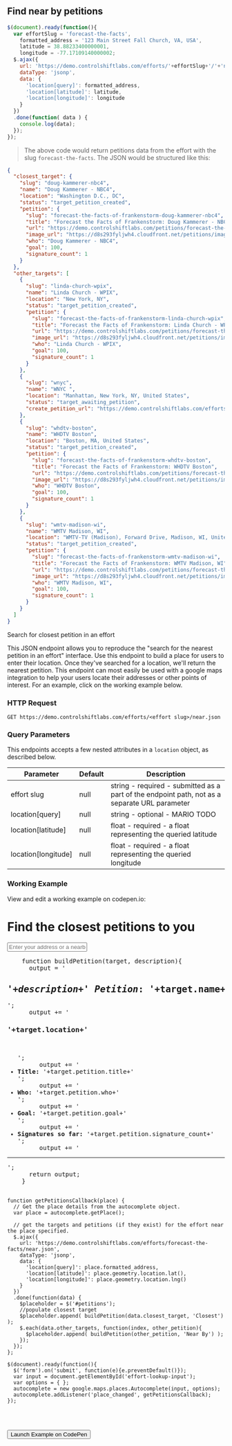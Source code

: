 ## Find near by petitions

```js
$(document).ready(function(){
  var effortSlug = 'forecast-the-facts',
    formatted_address = '123 Main Street Fall Church, VA, USA',
    latitude = 38.88233400000001,
    longitude = -77.17109140000002;
  $.ajax({
    url: 'https://demo.controlshiftlabs.com/efforts/'+effortSlug+'/'+'near.json',
    dataType: 'jsonp',
    data: {
      'location[query]': formatted_address,
      'location[latitude]': latitude,
      'location[longitude]': longitude
    }
  })
  .done(function( data ) {
    console.log(data);
  });
});
```
<!--slash in '/'+'near.json' above disappears if combined with near-->

> The above code would return petitions data from the effort with the slug `forecast-the-facts`.  The JSON would be structured like this:

```json
{
  "closest_target": {
    "slug": "doug-kammerer-nbc4",
    "name": "Doug Kammerer - NBC4",
    "location": "Washington D.C., DC",
    "status": "target_petition_created",
    "petition": {
      "slug": "forecast-the-facts-of-frankenstorm-doug-kammerer-nbc4",
      "title": "Forecast the Facts of Frankenstorm: Doug Kammerer - NBC4",
      "url": "https://demo.controlshiftlabs.com/petitions/forecast-the-facts-of-frankenstorm-doug-kammerer-nbc4",
      "image_url": "https://d8s293fyljwh4.cloudfront.net/petitions/images/2139/hero/forecast.png?1351625677",
      "who": "Doug Kammerer - NBC4",
      "goal": 100,
      "signature_count": 1
    }
  },
  "other_targets": [
    {
      "slug": "linda-church-wpix",
      "name": "Linda Church - WPIX",
      "location": "New York, NY",
      "status": "target_petition_created",
      "petition": {
        "slug": "forecast-the-facts-of-frankenstorm-linda-church-wpix",
        "title": "Forecast the Facts of Frankenstorm: Linda Church - WPIX",
        "url": "https://demo.controlshiftlabs.com/petitions/forecast-the-facts-of-frankenstorm-linda-church-wpix",
        "image_url": "https://d8s293fyljwh4.cloudfront.net/petitions/images/2137/hero/forecast.png?1351625520",
        "who": "Linda Church - WPIX",
        "goal": 100,
        "signature_count": 1
      }
    },
    {
      "slug": "wnyc",
      "name": "WNYC ",
      "location": "Manhattan, New York, NY, United States",
      "status": "target_awaiting_petition",
      "create_petition_url": "https://demo.controlshiftlabs.com/efforts/forecast-the-facts/petitions/creating?target_id=5148"
    },
    {
      "slug": "whdtv-boston",
      "name": "WHDTV Boston",
      "location": "Boston, MA, United States",
      "status": "target_petition_created",
      "petition": {
        "slug": "forecast-the-facts-of-frankenstorm-whdtv-boston",
        "title": "Forecast the Facts of Frankenstorm: WHDTV Boston",
        "url": "https://demo.controlshiftlabs.com/petitions/forecast-the-facts-of-frankenstorm-whdtv-boston",
        "image_url": "https://d8s293fyljwh4.cloudfront.net/petitions/images/28044/hero/forecast.png?1405015225",
        "who": "WHDTV Boston",
        "goal": 100,
        "signature_count": 1
      }
    },
    {
      "slug": "wmtv-madison-wi",
      "name": "WMTV Madison, WI",
      "location": "WMTV-TV (Madison), Forward Drive, Madison, WI, United States",
      "status": "target_petition_created",
      "petition": {
        "slug": "forecast-the-facts-of-frankenstorm-wmtv-madison-wi",
        "title": "Forecast the Facts of Frankenstorm: WMTV Madison, WI",
        "url": "https://demo.controlshiftlabs.com/petitions/forecast-the-facts-of-frankenstorm-wmtv-madison-wi",
        "image_url": "https://d8s293fyljwh4.cloudfront.net/petitions/images/102705/hero/forecast.png?1429199472",
        "who": "WMTV Madison, WI",
        "goal": 100,
        "signature_count": 1
      }
    }
  ]
}
```

Search for closest petition in an effort

This JSON endpoint allows you to reproduce the "search for the nearest petition in an effort" interface. Use this endpoint to build a place for users to enter their location. Once they've searched for a location, we'll return the nearest petition. This endpoint can most easily be used with a google maps integration to help your users locate their addresses or other points of interest. For an example, click on the working example below.

### HTTP Request

`GET https://demo.controlshiftlabs.com/efforts/<effort slug>/near.json`

### Query Parameters

This endpoints accepts a few nested attributes in a `location` object, as described below.

Parameter | Default | Description
--------- | ------- | -----------
effort slug | null | string - required - submitted as a part of the endpoint path, not as a separate URL parameter
location[query] | null | string - optional - MARIO TODO
location[latitude] | null | float - required - a float representing the queried latitude
location[longitude] | null | float - required - a float representing the queried longitude

### Working Example

View and edit a working example on codepen.io:

<div class="js-codepen-data hidden"
  data-js_external="https://maps.googleapis.com/maps/api/js?key=AIzaSyAm5aA1UDKBL6dRD9yHPGydlZcBgzk6lsY&libraries=places"
  data-title="ControlShift Labs: List of Petitions in an Effort Example">
  <div class="codepen-html">
    <h1>Find the closest petitions to you</h1>
    <form><input type="text" class="form-control" id="effort-lookup-input" placeholder="Enter your address or a nearby landmark"></form>
    <div id="petitions">
    </div>
  </div>
  <pre class="codepen-js">
    function buildPetition(target, description){
      output = '<h2><em>'+description+' Petition</em>: '+target.name+'</h2>';
      output += '<h3>'+target.location+'</h3> <ul>';
      output += '<li><strong>Title:</strong> '+target.petition.title+'</li>';
      output += '<li><strong>Who:</strong> '+target.petition.who+'</li>';
      output += '<li><strong>Goal:</strong> '+target.petition.goal+'</li>';
      output += '<li><strong>Signatures so far:</strong> '+target.petition.signature_count+'</li>';
      output += '</ul><hr/>';
      return output;
    }

    function getPetitionsCallback(place) {
      // Get the place details from the autocomplete object.
      var place = autocomplete.getPlace();

      // get the targets and petitions (if they exist) for the effort near the place specified.
      $.ajax({
        url: 'https://demo.controlshiftlabs.com/efforts/forecast-the-facts/near.json',
        dataType: 'jsonp',
        data: {
          'location[query]': place.formatted_address,
          'location[latitude]': place.geometry.location.lat(),
          'location[longitude]': place.geometry.location.lng()
        }
      })
      .done(function(data) {
        $placeholder = $('#petitions');
        //populate closest target
        $placeholder.append( buildPetition(data.closest_target, 'Closest') );
        $.each(data.other_targets, function(index, other_petition){
          $placeholder.append( buildPetition(other_petition, 'Near By') );
        });
      });
    };

    $(document).ready(function(){
      $('form').on('submit', function(e){e.preventDefault()});
      var input = document.getElementById('effort-lookup-input');
      var options = { };
      autocomplete = new google.maps.places.Autocomplete(input, options);
      autocomplete.addListener('place_changed', getPetitionsCallback);
    });
  </pre>
</div>

<form action="https://codepen.io/pen/define" method="POST" target="_blank" class="hidden">
  <input type="hidden" name="data" class="js-data" value="">
  <input type="submit" value="Launch Example on CodePen">
</form>